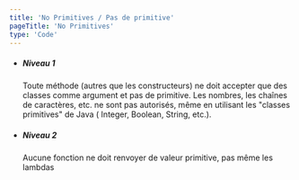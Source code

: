 ```yaml
---
title: 'No Primitives / Pas de primitive'
pageTitle: 'No Primitives'
type: 'Code'
---
```

- ##### Niveau 1
  Toute méthode (autres que les constructeurs) ne doit accepter que des classes comme argument et pas de primitive.
  Les nombres, les chaînes de caractères, etc. ne sont pas autorisés, même en utilisant les "classes primitives" de Java ( Integer, Boolean, String, etc.).
- ##### Niveau 2
  Aucune fonction ne doit renvoyer de valeur primitive, pas même les lambdas
